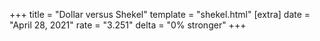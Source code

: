 +++
title = "Dollar versus Shekel"
template = "shekel.html"
[extra]
date = "April 28, 2021"
rate = "3.251"
delta = "0% stronger"
+++
